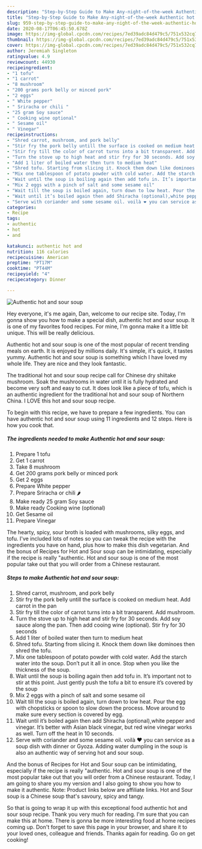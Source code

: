 ```yaml
---
description: "Step-by-Step Guide to Make Any-night-of-the-week Authentic hot and sour soup"
title: "Step-by-Step Guide to Make Any-night-of-the-week Authentic hot and sour soup"
slug: 959-step-by-step-guide-to-make-any-night-of-the-week-authentic-hot-and-sour-soup
date: 2020-08-17T06:45:50.678Z
image: https://img-global.cpcdn.com/recipes/7ed39adc84d479c5/751x532cq70/authentic-hot-and-sour-soup-recipe-main-photo.jpg
thumbnail: https://img-global.cpcdn.com/recipes/7ed39adc84d479c5/751x532cq70/authentic-hot-and-sour-soup-recipe-main-photo.jpg
cover: https://img-global.cpcdn.com/recipes/7ed39adc84d479c5/751x532cq70/authentic-hot-and-sour-soup-recipe-main-photo.jpg
author: Jeremiah Singleton
ratingvalue: 4.9
reviewcount: 44930
recipeingredient:
- "1 tofu"
- "1 carrot"
- "8 mushroom"
- "200 grams pork belly or minced pork"
- "2 eggs"
- " White pepper"
- " Sriracha or chili "
- "25 gram Soy sauce"
- " Cooking wine optional"
- " Sesame oil"
- " Vinegar"
recipeinstructions:
- "Shred carrot, mushroom, and pork belly"
- "Stir fry the pork belly untill the surface is cooked on medium heat. Add carrot in the pan"
- "Stir fry till the color of carrot turns into a bit transparent. Add mushroom."
- "Turn the stove up to high heat and stir fry for 30 seconds. Add soy sauce along the pan. Then add cooing wine (optional). Stir fry for 30 seconds"
- "Add 1 liter of boiled water then turn to medium heat"
- "Shred tofu. Starting from slicing it. Knock them down like dominoes then shred the tofu."
- "Mix one tablespoon of potato powder with cold water. Add the starch water into the soup. Don’t put it all in once. Stop when you like the thickness of the soup."
- "Wait until the soup is boiling again then add tofu in. It’s important not to stir at this point. Just gently push the tofu a bit to ensure it’s covered by the soup"
- "Mix 2 eggs with a pinch of salt and some sesame oil"
- "Wait till the soup is boiled again, turn down to low heat. Pour the egg with chopsticks or spoon to slow down the process. Move around to make sure every section is covered by egg."
- "Wait until it’s boiled again then add Shiracha (optional),white pepper and vinegar. It’s better with Asian black vinegar, but red wine vinegar works as well. Turn off the heat in 10 seconds."
- "Serve with coriander and some sesame oil. voilà ❤️ you can service as a soup dish with dinner or Gyoza. Adding water dumpling in the soup is also an authentic way of serving hot and sour soup."
categories:
- Recipe
tags:
- authentic
- hot
- and

katakunci: authentic hot and 
nutrition: 116 calories
recipecuisine: American
preptime: "PT17M"
cooktime: "PT44M"
recipeyield: "4"
recipecategory: Dinner

---
```



![Authentic hot and sour soup](https://img-global.cpcdn.com/recipes/7ed39adc84d479c5/751x532cq70/authentic-hot-and-sour-soup-recipe-main-photo.jpg)

Hey everyone, it's me again, Dan, welcome to our recipe site. Today, I'm gonna show you how to make a special dish, authentic hot and sour soup. It is one of my favorites food recipes. For mine, I'm gonna make it a little bit unique. This will be really delicious.

Authentic hot and sour soup is one of the most popular of recent trending meals on earth. It is enjoyed by millions daily. It's simple, it's quick, it tastes yummy. Authentic hot and sour soup is something which I have loved my whole life. They are nice and they look fantastic.

The traditional hot and sour soup recipe call for Chinese dry shiitake mushroom. Soak the mushrooms in water until it is fully hydrated and become very soft and easy to cut. It does look like a piece of tofu, which is an authentic ingredient for the traditional hot and sour soup of Northern China. I LOVE this hot and sour soup recipe.


To begin with this recipe, we have to prepare a few ingredients. You can have authentic hot and sour soup using 11 ingredients and 12 steps. Here is how you cook that.

<!--inarticleads1-->

##### The ingredients needed to make Authentic hot and sour soup:

1. Prepare 1 tofu
1. Get 1 carrot
1. Take 8 mushroom
1. Get 200 grams pork belly or minced pork
1. Get 2 eggs
1. Prepare  White pepper
1. Prepare  Sriracha or chili 🌶
1. Make ready 25 gram Soy sauce
1. Make ready  Cooking wine (optional)
1. Get  Sesame oil
1. Prepare  Vinegar


The hearty, spicy, sour broth is loaded with mushrooms, silky eggs, and tofu. I&#39;ve included lots of notes so you can tweak the recipe with the ingredients you have on hand, plus how to make this dish vegetarian. And the bonus of Recipes for Hot and Sour soup can be intimidating, especially if the recipe is really &#34;authentic. Hot and sour soup is one of the most popular take out that you will order from a Chinese restaurant. 

<!--inarticleads2-->

##### Steps to make Authentic hot and sour soup:

1. Shred carrot, mushroom, and pork belly
1. Stir fry the pork belly untill the surface is cooked on medium heat. Add carrot in the pan
1. Stir fry till the color of carrot turns into a bit transparent. Add mushroom.
1. Turn the stove up to high heat and stir fry for 30 seconds. Add soy sauce along the pan. Then add cooing wine (optional). Stir fry for 30 seconds
1. Add 1 liter of boiled water then turn to medium heat
1. Shred tofu. Starting from slicing it. Knock them down like dominoes then shred the tofu.
1. Mix one tablespoon of potato powder with cold water. Add the starch water into the soup. Don’t put it all in once. Stop when you like the thickness of the soup.
1. Wait until the soup is boiling again then add tofu in. It’s important not to stir at this point. Just gently push the tofu a bit to ensure it’s covered by the soup
1. Mix 2 eggs with a pinch of salt and some sesame oil
1. Wait till the soup is boiled again, turn down to low heat. Pour the egg with chopsticks or spoon to slow down the process. Move around to make sure every section is covered by egg.
1. Wait until it’s boiled again then add Shiracha (optional),white pepper and vinegar. It’s better with Asian black vinegar, but red wine vinegar works as well. Turn off the heat in 10 seconds.
1. Serve with coriander and some sesame oil. voilà ❤️ you can service as a soup dish with dinner or Gyoza. Adding water dumpling in the soup is also an authentic way of serving hot and sour soup.


And the bonus of Recipes for Hot and Sour soup can be intimidating, especially if the recipe is really &#34;authentic. Hot and sour soup is one of the most popular take out that you will order from a Chinese restaurant. Today, I am going to share you my version and I also going to show you how to make it authentic. Note: Product links below are affiliate links. Hot and Sour soup is a Chinese soup that&#39;s savoury, spicy and tangy. 

So that is going to wrap it up with this exceptional food authentic hot and sour soup recipe. Thank you very much for reading. I'm sure that you can make this at home. There is gonna be more interesting food at home recipes coming up. Don't forget to save this page in your browser, and share it to your loved ones, colleague and friends. Thanks again for reading. Go on get cooking!
